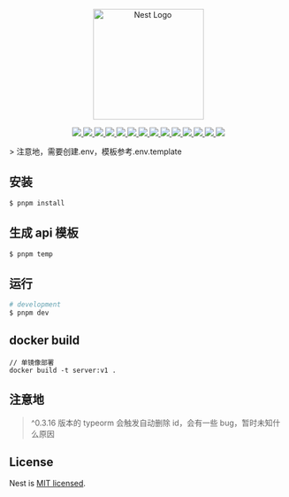 <p align="center">
  <a href="http://nestjs.com/" target="blank"><img src="https://nestjs.com/img/logo-small.svg" width="200" alt="Nest Logo" /></a>
</p>

<p align="center">
	<a href="https://pnpm.io/" target="_blank">
    <img src="https://img.shields.io/badge/pnpm-8.6.1-blue">
    </a>
	<a href="https://nodejs.org"  target="_blank">
      <img src="https://img.shields.io/badge/node-16.15.0-blue">
    </a>
    <a href="https://www.mysql.com/cn/downloads/" target="_blank">
    <img src="https://img.shields.io/badge/mysql2-%5E3.3.1-blue">
    </a>
    <a href="https://nestjs.com/"  target="_blank">
      <img src="https://img.shields.io/badge/nestjs-%5E9.0.0-blue">
    </a>
        <a href="https://graphql.org/"  target="_blank">
      <img src="https://img.shields.io/badge/graphql-%5E16.6.0-blue">
    </a>
    <a href="https://typeorm.io/"  target="_blank">
      <img src="https://img.shields.io/badge/typeorm-%5E0.3.10-blue">
    </a>
    <a href="hhttps://dayjs.gitee.io/zh-CN/"  target="_blank">
      <img src="https://img.shields.io/badge/dayjs-%5E1.11.7-blue">
    </a>
    <a href="#"  target="_blank">
      <img src="https://img.shields.io/badge/md5-%5E2.3.0-blue">
    </a>
    <a href="#"  target="_blank">
      <img src="https://img.shields.io/badge/dotenv-%5E16.3.1-blue">
    </a>
    <a href="#"  target="_blank">
      <img src="https://img.shields.io/badge/rxjs-%5E7.2.0-blue">
    </a>
    <a href="#"  target="_blank">
      <img src="https://img.shields.io/badge/uuid-%5E9.0.0-blue">
    </a>
    <a href="#"  target="_blank">
      <img src="https://img.shields.io/badge/passport--jwt-%5E4.0.1-blue">
    </a>
   <a href="#"  target="_blank">
      <img src="https://img.shields.io/badge/ali--oss-%5E6.17.1-blue">
    </a>
     <a href="#"  target="_blank">
      <img src="https://img.shields.io/badge/plop-%5E3.1.2-blue">
    </a>
</p>
> 注意地，需要创建.env，模板参考.env.template

## 安装

```bash
$ pnpm install
```

## 生成 api 模板

```bash
$ pnpm temp
```

## 运行

```bash
# development
$ pnpm dev

```

## docker build

```
// 单镜像部署
docker build -t server:v1 .
```

## 注意地

> ^0.3.16 版本的 typeorm 会触发自动删除 id，会有一些 bug，暂时未知什么原因

## License

Nest is [MIT licensed](LICENSE).
